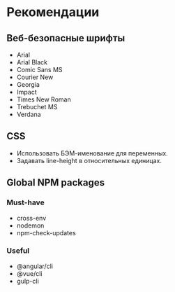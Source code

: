 # Рекомендации

## Веб-безопасные шрифты

* Arial
* Arial Black
* Comic Sans MS
* Courier New
* Georgia
* Impact
* Times New Roman
* Trebuchet MS
* Verdana

## CSS

* Использовать БЭМ-именование для переменных.
* Задавать line-height в относительных единицах.

## Global NPM packages

### Must-have

* cross-env
* nodemon
* npm-check-updates

### Useful

* @angular/cli
* @vue/cli
* gulp-cli
